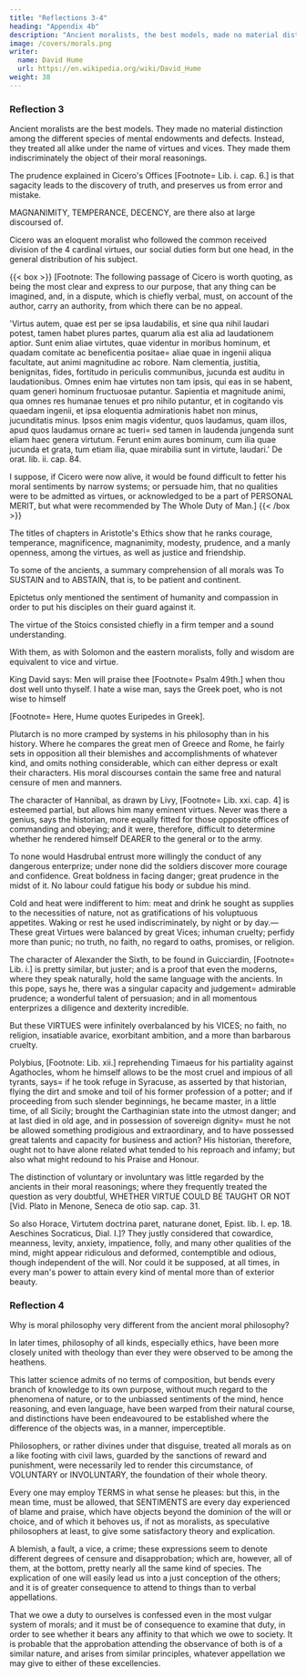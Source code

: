 ```yaml
---
title: "Reflections 3-4"
heading: "Appendix 4b"
description: "Ancient moralists, the best models, made no material distinction among the different species of mental endowments and defects"
image: /covers/morals.png
writer:
  name: David Hume
  url: https://en.wikipedia.org/wiki/David_Hume
weight: 38
---
```



### Reflection 3

Ancient moralists are the best models. They made no material distinction among the different species of mental endowments and defects. Instead, they treated all alike under the name of virtues and vices. They made them indiscriminately the object of their moral reasonings. 

The prudence explained in Cicero's Offices [Footnote=  Lib. i. cap. 6.] is that sagacity leads to the discovery of truth, and preserves us from error and mistake. 

MAGNANIMITY, TEMPERANCE, DECENCY, are there also at large discoursed of. 

Cicero was an eloquent moralist who followed the common received division of the 4 cardinal virtues, our social duties form but one head, in the general distribution of his subject.


{{< box >}}
[Footnote:  The following passage of Cicero is worth quoting, as being the most clear and express to our purpose, that any thing can be imagined, and, in a dispute, which is chiefly verbal, must, on account of the author, carry an authority, from which there can be no appeal.

'Virtus autem, quae est per se ipsa laudabilis, et sine qua nihil laudari potest, tamen habet plures partes, quarum alia est alia ad laudationem aptior. Sunt enim aliae virtutes, quae videntur in moribus hominum, et quadam comitate ac beneficentia positae=  aliae quae in ingenii aliqua facultate, aut animi magnitudine ac robore. Nam clementia, justitia, benignitas, fides, fortitudo in periculis communibus, jucunda est auditu in laudationibus. Omnes enim hae virtutes non tam ipsis, qui eas in se habent, quam generi hominum fructuosae putantur. Sapientia et magnitude animi, qua omnes res humanae tenues et pro nihilo putantur, et in cogitando vis quaedam ingenii, et ipsa eloquentia admirationis habet non minus, jucunditatis minus. Ipsos enim magis videntur, quos laudamus, quam illos, apud quos laudamus ornare ac tueri=  sed tamen in laudenda jungenda sunt eliam haec genera virtutum. Ferunt enim aures bominum, cum ilia quae jucunda et grata, tum etiam ilia, quae mirabilia sunt in virtute, laudari.' De orat. lib. ii. cap. 84.

I suppose, if Cicero were now alive, it would be found difficult to fetter his moral sentiments by narrow systems; or persuade him, that no qualities were to be admitted as virtues, or acknowledged to be a part of PERSONAL MERIT, but what were recommended by The Whole Duty of Man.]
{{< /box >}}



The titles of chapters in Aristotle's Ethics show that he ranks courage, temperance, magnificence, magnanimity, modesty, prudence, and a manly openness, among the virtues, as well as justice and friendship.

To some of the ancients, a summary comprehension of all morals was To SUSTAIN and to ABSTAIN, that is, to be patient and continent.

Epictetus only mentioned the sentiment of humanity and compassion in order to put his disciples on their guard against it. 

The virtue of the Stoics consisted chiefly in a firm temper and a sound understanding. 

With them, as with Solomon and the eastern moralists, folly and wisdom are equivalent to vice and virtue.

King David says: Men will praise thee [Footnote=  Psalm 49th.] when thou dost well unto thyself. I hate a wise man, says the Greek poet, who is not wise to himself 

[Footnote=  Here, Hume quotes Euripedes in Greek]. 

Plutarch is no more cramped by systems in his philosophy than in his history. Where he compares the great men of Greece and Rome, he fairly sets in opposition all their blemishes and accomplishments of whatever kind, and omits nothing considerable, which can either depress or exalt their characters. His moral discourses contain the same free and natural censure of men and manners.

The character of Hannibal, as drawn by Livy, [Footnote=  Lib. xxi. cap. 4] is esteemed partial, but allows him many eminent virtues. Never was there a genius, says the historian, more equally fitted for those opposite offices of commanding and obeying; and it were, therefore, difficult to determine whether he rendered himself DEARER to the general or to the army. 

To none would Hasdrubal entrust more willingly the conduct of any dangerous enterprize; under none did the soldiers discover more courage and confidence. Great boldness in facing danger; great prudence in the midst of it. No labour could fatigue his body or subdue his mind.

Cold and heat were indifferent to him: meat and drink he sought as supplies to the necessities of nature, not as gratifications of his voluptuous appetites. Waking or rest he used indiscriminately, by night or by day.—These great Virtues were balanced by great Vices; inhuman cruelty; perfidy more than punic; no truth, no faith, no regard to oaths, promises, or religion.

The character of Alexander the Sixth, to be found in Guicciardin, [Footnote=  Lib. i.] is pretty similar, but juster; and is a proof that even the moderns, where they speak naturally, hold the same language with the ancients. In this pope, says he, there was a singular capacity and judgement=  admirable prudence; a wonderful talent of persuasion; and in all momentous enterprizes a diligence and dexterity incredible. 

But these VIRTUES were infinitely overbalanced by his VICES; no faith, no religion, insatiable avarice, exorbitant ambition, and a more than barbarous cruelty.

Polybius, [Footnote:  Lib. xii.] reprehending Timaeus for his partiality against Agathocles, whom he himself allows to be the most cruel and impious of all tyrants, says=  if he took refuge in Syracuse, as asserted by that historian, flying the dirt and smoke and toil of his former profession of a potter; and if proceeding from such slender beginnings, he became master, in a little time, of all Sicily; brought the Carthaginian state into the utmost danger; and at last died in old age, and in possession of sovereign dignity=  must he not be allowed something prodigious and extraordinary, and to have possessed great talents and capacity for business and action? His historian, therefore, ought not to have alone related what tended to his reproach and infamy; but also what might redound to his Praise and Honour.

The distinction of voluntary or involuntary was little regarded by the ancients in their moral reasonings; where they frequently treated the question as very doubtful, WHETHER VIRTUE COULD BE TAUGHT OR NOT [Vid. Plato in Menone, Seneca de otio sap. cap. 31. 

So also Horace, Virtutem doctrina paret, naturane donet, Epist. lib. I. ep. 18. Aeschines Socraticus, Dial. I.]? They justly considered that cowardice, meanness, levity, anxiety, impatience, folly, and many other qualities of the mind, might appear ridiculous and deformed, contemptible and odious, though independent of the will. Nor could it be supposed, at all times, in every man's power to attain every kind of mental more than of exterior beauty.


### Reflection 4

Why is moral philosophy very different from the ancient moral philosophy? 

In later times, philosophy of all kinds, especially ethics, have been more closely united with theology than ever they were observed to be among the heathens. 

This latter science admits of no terms of composition, but bends every branch of knowledge to its own purpose, without much regard to the phenomena of nature, or to the unbiassed sentiments of the mind, hence reasoning, and even language, have been warped from their natural course, and distinctions have been endeavoured to be established where the difference of the objects was, in a manner, imperceptible. 

Philosophers, or rather divines under that disguise, treated all morals as on a like footing with civil laws, guarded by the sanctions of reward and punishment, were necessarily led to render this circumstance, of VOLUNTARY or INVOLUNTARY, the foundation of their whole theory. 

Every one may employ TERMS in what sense he pleases: but this, in the mean time, must be allowed, that SENTIMENTS are every day experienced of blame and praise, which have objects beyond the dominion of the will or choice, and of which it behoves us, if not as moralists, as speculative philosophers at least, to give some satisfactory theory and explication.

A blemish, a fault, a vice, a crime; these expressions seem to denote different degrees of censure and disapprobation; which are, however, all of them, at the bottom, pretty nearly all the same kind of species. The explication of one will easily lead us into a just conception of the others; and it is of greater consequence to attend to things than to verbal appellations.

That we owe a duty to ourselves is confessed even in the most vulgar system of morals; and it must be of consequence to examine that duty, in order to see whether it bears any affinity to that which we owe to society. It is probable that the approbation attending the observance of both is of a similar nature, and arises from similar principles, whatever appellation we may give to either of these excellencies.

